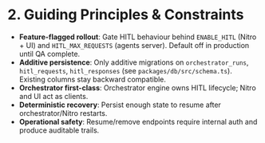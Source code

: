 # 2. Guiding Principles & Constraints
- **Feature-flagged rollout**: Gate HITL behaviour behind `ENABLE_HITL` (Nitro + UI) and `HITL_MAX_REQUESTS` (agents server). Default off in production until QA complete.
- **Additive persistence**: Only additive migrations on `orchestrator_runs`, `hitl_requests`, `hitl_responses` (see `packages/db/src/schema.ts`). Existing columns stay backward compatible.
- **Orchestrator first-class**: Orchestrator engine owns HITL lifecycle; Nitro and UI act as clients.
- **Deterministic recovery**: Persist enough state to resume after orchestrator/Nitro restarts.
- **Operational safety**: Resume/remove endpoints require internal auth and produce auditable trails.

